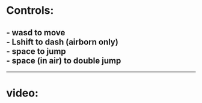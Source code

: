 <h1>Controls:
<h2>
- wasd to move <br>
- Lshift to dash (airborn only)  <br>
- space to jump  <br>
- space (in air) to double jump  <br>
</h2>
<hr>
<h1>
  video:
</h1>


